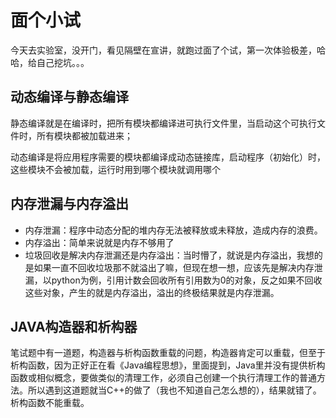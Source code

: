 # 面个小试

今天去实验室，没开门，看见隔壁在宣讲，就跑过面了个试，第一次体验极差，哈哈，给自己挖坑。。。

## 动态编译与静态编译

静态编译就是在编译时，把所有模块都编译进可执行文件里，当启动这个可执行文件时，所有模块都被加载进来；

动态编译是将应用程序需要的模块都编译成动态链接库，启动程序（初始化）时，这些模块不会被加载，运行时用到哪个模块就调用哪个

## 内存泄漏与内存溢出

* 内存泄漏：程序中动态分配的堆内存无法被释放或未释放，造成内存的浪费。
* 内存溢出：简单来说就是内存不够用了
* 垃圾回收是解决内存泄漏还是内存溢出：当时懵了，就说是内存溢出，我想的是如果一直不回收垃圾那不就溢出了嘛，但现在想一想，应该先是解决内存泄漏，以python为例，引用计数会回收所有引用数为0的对象，反之如果不回收这些对象，产生的就是内存溢出，溢出的终极结果就是内存泄漏。

## JAVA构造器和析构器

笔试题中有一道题，构造器与析构函数重载的问题，构造器肯定可以重载，但至于析构函数，因为正好正在看《Java编程思想》，里面提到，Java里并没有提供析构函数或相似概念，要做类似的清理工作，必须自己创建一个执行清理工作的普通方法。所以遇到这道题就当C++的做了（我也不知道自己怎么想的），结果就错了。析构函数不能重载。
